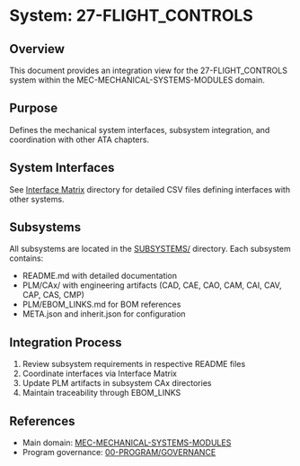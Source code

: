 # System: 27-FLIGHT_CONTROLS

## Overview

This document provides an integration view for the 27-FLIGHT_CONTROLS system within the MEC-MECHANICAL-SYSTEMS-MODULES domain.

## Purpose

Defines the mechanical system interfaces, subsystem integration, and coordination with other ATA chapters.

## System Interfaces

See [Interface Matrix](./INTERFACE_MATRIX/) directory for detailed CSV files defining interfaces with other systems.

## Subsystems

All subsystems are located in the [SUBSYSTEMS/](./SUBSYSTEMS/) directory. Each subsystem contains:
- README.md with detailed documentation
- PLM/CAx/ with engineering artifacts (CAD, CAE, CAO, CAM, CAI, CAV, CAP, CAS, CMP)
- PLM/EBOM_LINKS.md for BOM references
- META.json and inherit.json for configuration

## Integration Process

1. Review subsystem requirements in respective README files
2. Coordinate interfaces via Interface Matrix
3. Update PLM artifacts in subsystem CAx directories
4. Maintain traceability through EBOM_LINKS

## References

- Main domain: [MEC-MECHANICAL-SYSTEMS-MODULES](../../README.md)
- Program governance: [00-PROGRAM/GOVERNANCE](../../../../../../../../../../../../00-PROGRAM/GOVERNANCE/)

